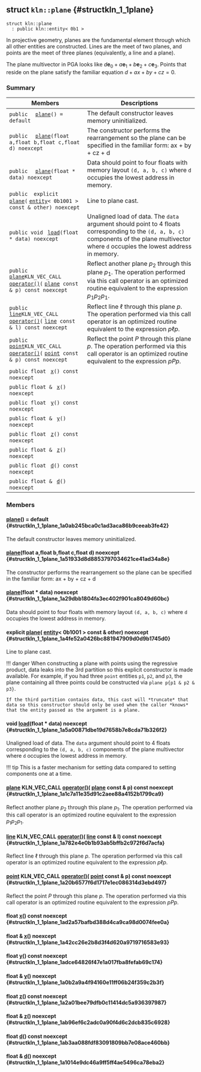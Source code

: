 ## struct `kln::plane` {#structkln_1_1plane}

```
struct kln::plane
  : public kln::entity< 0b1 >
```  

In projective geometry, planes are the fundamental element through which all other entities are constructed. Lines are the meet of two planes, and points are the meet of three planes (equivalently, a line and a plane).

The plane multivector in PGA looks like $d\mathbf{e}_0 + a\mathbf{e}_1 + b\mathbf{e}_2 + c\mathbf{e}_3$. Points that reside on the plane satisfy the familiar equation $d + ax + by + cz = 0$.

### Summary

 Members                        | Descriptions                                
--------------------------------|---------------------------------------------
`public  ` [`plane`](#structkln_1_1plane_1a0ab245bca0c1ad3aca86b9ceeab3fe42)`() = default`  | The default constructor leaves memory uninitialized.
`public  ` [`plane`](#structkln_1_1plane_1a51933d8d8853797034621ce41ad34a8e)`(float a,float b,float c,float d) noexcept`  | The constructor performs the rearrangement so the plane can be specified in the familiar form: ax + by + cz + d
`public  ` [`plane`](#structkln_1_1plane_1a29dbb1804fa3ec402f901ca8049d60bc)`(float * data) noexcept`  | Data should point to four floats with memory layout `(d, a, b, c)`  where `d`  occupies the lowest address in memory.
`public  explicit ` [`plane`](#structkln_1_1plane_1a4fe52a0426bc881947909d0d9b1745d0)`(` [`entity`](../../api/kln_entity#structkln_1_1entity)`< 0b1001 > const & other) noexcept`  | Line to plane cast.
`public void ` [`load`](#structkln_1_1plane_1a5a00871dbe19d7658b7e8cda71b326f2)`(float * data) noexcept`  | Unaligned load of data. The `data`  argument should point to 4 floats corresponding to the `(d, a, b, c)`  components of the plane multivector where `d`  occupies the lowest address in memory.
`public ` [`plane`](#structkln_1_1plane)` KLN_VEC_CALL ` [`operator()`](#structkln_1_1plane_1a1c7a11e35d91c2aee88a4152b1799ca9)`(` [`plane`](#structkln_1_1plane)` const & p) const noexcept`  | Reflect another plane $p_2$ through this plane $p_1$. The operation performed via this call operator is an optimized routine equivalent to the expression $p_1 p_2 p_1$.
`public ` [`line`](../../api/kln_line#structkln_1_1line)` KLN_VEC_CALL ` [`operator()`](#structkln_1_1plane_1a782e4e0b1b93ab5bffb2c972f6d7acfa)`(` [`line`](../../api/kln_line#structkln_1_1line)` const & l) const noexcept`  | Reflect line $\ell$ through this plane $p$. The operation performed via this call operator is an optimized routine equivalent to the expression $p \ell p$.
`public ` [`point`](../../api/kln_point#structkln_1_1point)` KLN_VEC_CALL ` [`operator()`](#structkln_1_1plane_1a20b6577f6d1717e1ec086314d3ebd497)`(` [`point`](../../api/kln_point#structkln_1_1point)` const & p) const noexcept`  | Reflect the point $P$ through this plane $p$. The operation performed via this call operator is an optimized routine equivalent to the expression $p P p$.
`public float ` [`x`](#structkln_1_1plane_1ad2a57bafbd388d4ca9ca98d0074fee0a)`() const noexcept`  | 
`public float & ` [`x`](#structkln_1_1plane_1a42cc26e2b8d3f4d620a9719716583e93)`() noexcept`  | 
`public float ` [`y`](#structkln_1_1plane_1adce64826f47e1a017fba8fefab69c174)`() const noexcept`  | 
`public float & ` [`y`](#structkln_1_1plane_1a0b2a9a4f94160e11ff06b24f359c2b3f)`() noexcept`  | 
`public float ` [`z`](#structkln_1_1plane_1a2a01bee79dfb0c11414dc5a936397987)`() const noexcept`  | 
`public float & ` [`z`](#structkln_1_1plane_1ab96ef6c2adc0a90f4d6c2dcb835c6928)`() noexcept`  | 
`public float ` [`d`](#structkln_1_1plane_1ab3aa088fdf83091809bb7e08ace460bb)`() const noexcept`  | 
`public float & ` [`d`](#structkln_1_1plane_1a1014e9dc46a9ff5ff4ae5496ca78eba2)`() noexcept`  | 

### Members

####   [plane](#structkln_1_1plane_1a0ab245bca0c1ad3aca86b9ceeab3fe42)() = default  {#structkln_1_1plane_1a0ab245bca0c1ad3aca86b9ceeab3fe42}

The default constructor leaves memory uninitialized.

####   [plane](#structkln_1_1plane_1a51933d8d8853797034621ce41ad34a8e)(float a,float b,float c,float d) noexcept  {#structkln_1_1plane_1a51933d8d8853797034621ce41ad34a8e}

The constructor performs the rearrangement so the plane can be specified in the familiar form: ax + by + cz + d

####   [plane](#structkln_1_1plane_1a29dbb1804fa3ec402f901ca8049d60bc)(float * data) noexcept  {#structkln_1_1plane_1a29dbb1804fa3ec402f901ca8049d60bc}

Data should point to four floats with memory layout `(d, a, b, c)`  where `d`  occupies the lowest address in memory.

####  explicit  [plane](#structkln_1_1plane_1a4fe52a0426bc881947909d0d9b1745d0)( [entity](../../api/kln_entity#structkln_1_1entity)< 0b1001 > const & other) noexcept  {#structkln_1_1plane_1a4fe52a0426bc881947909d0d9b1745d0}

Line to plane cast.

!!! danger 
    When constructing a plane with points using the regressive product,
    data leaks into the 3rd partition so this explicit constructor is
    made available. For example, if you had three `point` entities `p1`,
    `p2`, and `p3`, the plane containing all three points could be
    constructed via `plane p{p1 & p2 & p3}`.
    
    If the third partition contains data, this cast will *truncate* that
    data so this constructor should only be used when the caller *knows*
    that the entity passed as the argument is a plane.

#### void  [load](#structkln_1_1plane_1a5a00871dbe19d7658b7e8cda71b326f2)(float * data) noexcept  {#structkln_1_1plane_1a5a00871dbe19d7658b7e8cda71b326f2}

Unaligned load of data. The `data`  argument should point to 4 floats corresponding to the `(d, a, b, c)`  components of the plane multivector where `d`  occupies the lowest address in memory.

!!! tip 
    This is a faster mechanism for setting data compared to setting
    components one at a time.

####  [plane](#structkln_1_1plane) KLN_VEC_CALL  [operator()](#structkln_1_1plane_1a1c7a11e35d91c2aee88a4152b1799ca9)( [plane](#structkln_1_1plane) const & p) const noexcept  {#structkln_1_1plane_1a1c7a11e35d91c2aee88a4152b1799ca9}

Reflect another plane $p_2$ through this plane $p_1$. The operation performed via this call operator is an optimized routine equivalent to the expression $p_1 p_2 p_1$.

####  [line](../../api/kln_line#structkln_1_1line) KLN_VEC_CALL  [operator()](#structkln_1_1plane_1a782e4e0b1b93ab5bffb2c972f6d7acfa)( [line](../../api/kln_line#structkln_1_1line) const & l) const noexcept  {#structkln_1_1plane_1a782e4e0b1b93ab5bffb2c972f6d7acfa}

Reflect line $\ell$ through this plane $p$. The operation performed via this call operator is an optimized routine equivalent to the expression $p \ell p$.

####  [point](../../api/kln_point#structkln_1_1point) KLN_VEC_CALL  [operator()](#structkln_1_1plane_1a20b6577f6d1717e1ec086314d3ebd497)( [point](../../api/kln_point#structkln_1_1point) const & p) const noexcept  {#structkln_1_1plane_1a20b6577f6d1717e1ec086314d3ebd497}

Reflect the point $P$ through this plane $p$. The operation performed via this call operator is an optimized routine equivalent to the expression $p P p$.

#### float  [x](#structkln_1_1plane_1ad2a57bafbd388d4ca9ca98d0074fee0a)() const noexcept  {#structkln_1_1plane_1ad2a57bafbd388d4ca9ca98d0074fee0a}

#### float &  [x](#structkln_1_1plane_1a42cc26e2b8d3f4d620a9719716583e93)() noexcept  {#structkln_1_1plane_1a42cc26e2b8d3f4d620a9719716583e93}

#### float  [y](#structkln_1_1plane_1adce64826f47e1a017fba8fefab69c174)() const noexcept  {#structkln_1_1plane_1adce64826f47e1a017fba8fefab69c174}

#### float &  [y](#structkln_1_1plane_1a0b2a9a4f94160e11ff06b24f359c2b3f)() noexcept  {#structkln_1_1plane_1a0b2a9a4f94160e11ff06b24f359c2b3f}

#### float  [z](#structkln_1_1plane_1a2a01bee79dfb0c11414dc5a936397987)() const noexcept  {#structkln_1_1plane_1a2a01bee79dfb0c11414dc5a936397987}

#### float &  [z](#structkln_1_1plane_1ab96ef6c2adc0a90f4d6c2dcb835c6928)() noexcept  {#structkln_1_1plane_1ab96ef6c2adc0a90f4d6c2dcb835c6928}

#### float  [d](#structkln_1_1plane_1ab3aa088fdf83091809bb7e08ace460bb)() const noexcept  {#structkln_1_1plane_1ab3aa088fdf83091809bb7e08ace460bb}

#### float &  [d](#structkln_1_1plane_1a1014e9dc46a9ff5ff4ae5496ca78eba2)() noexcept  {#structkln_1_1plane_1a1014e9dc46a9ff5ff4ae5496ca78eba2}

